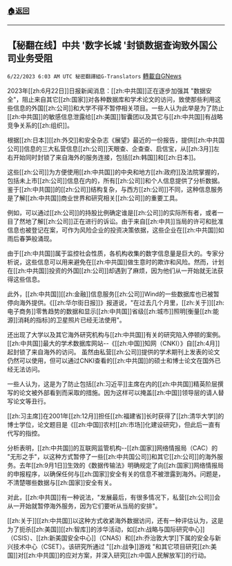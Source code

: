 ###  [:house:返回](README.md)
---


## 【秘翻在线】中共 '数字长城 '封锁数据查询致外国公司业务受阻
`6/22/2023 6:03 AM UTC 秘密翻譯組G-Translators` [轉載自GNews](https://gnews.org/articles/1403064)

         

2023年[[zh:6月22日]]日报新闻消息：[[zh:中共国]]正在逐步加强其 "数据安全"，阻止来自其它[[zh:国家]]对各种数据库和学术论文的访问，致使那些利用这些信息的外国[[zh:公司]]和大学不得不暂停相关项目。一些人认为此举是为了防止[[zh:中共国]]的敏感信息泄露给[[zh:美国]]智囊团以及其它与[[zh:中共国]]有战略竞争关系的[[zh:组织]]。

根据[[zh:日本]][[zh:外交]]和安全杂志《展望》最近的一份报告，提供[[zh:中共国公司]]信息的三大私营信息[[zh:公司]]天眼查、企查查、启信宝，从[[zh:3月]]左右开始同时封锁了来自海外的服务连接，包括[[zh:韩国]]和[[zh:日本]]。

这些[[zh:公司]]为方便使用[[zh:中共国]]的中央和地方[[zh:政府]]及法院掌握的，包括未上市[[zh:公司]]信息在内的，所有[[zh:公司]]和个人信息提供了分析数据。鉴于[[zh:中共国]]的[[zh:公司]]结构复杂，与西方[[zh:公司]]不同，这种信息服务是了解[[zh:中共国]]商业世界和研究相关[[zh:公司]]的重要工具。

例如，可以通过[[zh:公司]]的持股比例确定谁是[[zh:公司]]的实际所有者，或者一目了然地了解[[zh:公司]]正在进行的诉讼。由于来自[[zh:中共]]当局的许可和批准信息也被登记在案，可作为风险企业的投资决策依据，这些企业在[[zh:中共国]]如雨后春笋般涌现。

由于[[zh:中共国]]属于监控社会性质，各机构收集的数字信息量是巨大的。专家分析说，这些信息可以用来避免在[[zh:中共国]]做生意时的欺诈和风险。然而，计划在[[zh:中共国]]投资的外国[[zh:公司]]却遇到了麻烦，因为他们从一开始就无法获得这些信息。

此外，[[zh:中共国]][[zh:金融]]信息服务[[zh:公司]]Wind的一些数据库也已被暂停向海外提供。《[[zh:华尔街日报]]》报道说，"在过去几个月里，[[zh:关于]][[zh:电子商务]]零售趋势的数据和显示[[zh:中共国]]省级[[zh:城市]]照明\[衡量[[zh:能源]]消耗的指标\]的卫星照片已经无法使用"。

还出现了大学以及其它海外研究机构与[[zh:中共国]]有关的研究陷入停顿的案例。[[zh:中共国]]最大的学术数据库网站\--《[[zh:中国]]知网（CNKI）》自[[zh:4月]]起封锁了来自海外的访问。 虽然由私营[[zh:公司]]提供的学术期刊上发表的论文仍然可以使用，但可以通过CNKI查看的[[zh:中共国]]的硕士和博士论文在国外已经无法访问。

一些人认为，这是为了防止包括[[zh:习近平]]主席在内的[[zh:中共国]]精英阶层撰写的论文被外部看到而采取的措施。因为这样可以掩盖[[zh:中国]]领导层的请人替写论文等丑行。

[[zh:习主席]]在2001年[[zh:12月]]担任[[zh:福建省]]长时获得了[[zh:清华大学]]的博士学位，论文题目是《[[zh:中国]]农村[[zh:市场]]化建设研究》，但此后一直有代写的指控。

分析表明，[[zh:中共国]]的互联网监管机构\--[[zh:国家]]网络情报局（CAC）的 "无形之手"，以这种方式暂停了一些[[zh:中共国公司]]和其它[[zh:公司]]的海外服务。去年[[zh:9月1日]]生效的《数据传输法》明确规定了向[[zh:国家]]网络情报局的申报程序，以确保任何与[[zh:国家]]安全有关的信息不被泄露到海外。问题是，不清楚哪些数据与[[zh:国家]]安全有关。

对此，[[zh:中共国]]有一种说法，"发展最后，有很多情况下，私营[[zh:公司]]会从一开始就暂停海外服务，因为它们要听从当局的安排"。

[[zh:关于]][[zh:中共国]]以这种方式收紧海外数据访问，还有一种评估认为，这是为了扼杀[[zh:美国]][[zh:智库]]的涉华活动，如[[zh:战略与国际研究中心]]（CSIS）、[[zh:新美国安全中心]]（CNAS）和[[zh:乔治敦大学]]下属的安全与新兴技术中心（CSET）。该研究所通过 "[[zh:战争]]游戏 "和其它项目研究[[zh:美国]]对[[zh:中共国]]的应对方案，并深入研究[[zh:中国人民解放军]]的行动。
